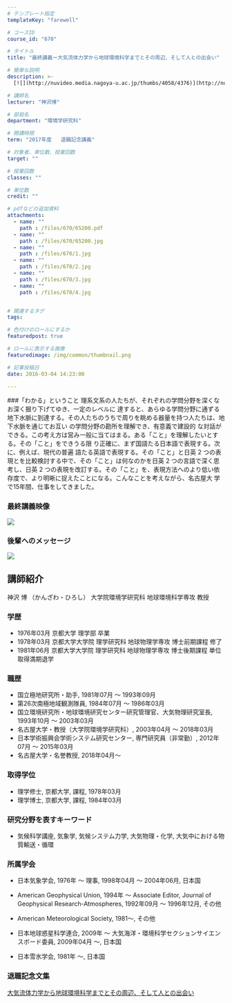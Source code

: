 ```yaml
---
# テンプレート指定
templateKey: "farewell"

# コースID
course_id: "670"

# タイトル
title: "最終講義ー大気流体力学から地球環境科学までとその周辺、そして人との出会い"

# 簡単な説明
description: >-
  [![](http://nuvideo.media.nagoya-u.ac.jp/thumbs/4058/4376)](http://nuvideo.media.nagoya-u.ac.jp/...

# 講師名
lecturer: "神沢博"

# 部局名
department: "環境学研究科"

# 開講時限
term: "2017年度	退職記念講義"

# 対象者、単位数、授業回数
target: ""

# 授業回数
classes: ""

# 単位数
credit: ""

# pdfなどの追加資料
attachments: 
  - name: "" 
    path : /files/670/65200.pdf
  - name: "" 
    path : /files/670/65200.jpg
  - name: "" 
    path : /files/670/1.jpg
  - name: "" 
    path : /files/670/2.jpg
  - name: "" 
    path : /files/670/3.jpg
  - name: "" 
    path : /files/670/4.jpg


# 関連するタグ
tags:

# 色付けのロールにするか
featuredpost: true

# ロールに表示する画像
featuredimage: /img/common/thumbnail.png

# 記事投稿日
date: 2016-03-04 14:23:00

---
```

###「わかる」ということ 理系文系の人たちが、それぞれの学問分野を深くなお深く掘り下げてゆき、一定のレベルに 達すると、あらゆる学問分野に通ずる地下水脈に到達する。その人たちのうちで周りを眺める器量を持つ人たちは、地下水脈を通じてお互い の学問分野の勘所を理解でき、有意義で建設的 な対話ができる。この考え方は営み一般に当てはまる。ある「こと」を理解したいとする。その「こと」をできうる限 り正確に、まず国語たる日本語で表現する。次に、例えば、現代の普遍 語たる英語で表現する。その「こと」と日英 2 つの表現とを比較検討する中で、その「こと」は何なのかを日英 2 つの言語で深く思考し、日英 2 つの表現を改訂する。その「こと」を、表現方法へのより低い依存度で、より明晰に捉えたことになる。こんなことを考えながら、名古屋大 学で15年間、仕事をしてきました。 

### 最終講義映像 

[![](http://nuvideo.media.nagoya-u.ac.jp/thumbs/4058/4376)](http://nuvideo.media.nagoya-u.ac.jp/embed/638129de5f22c43e175d81e3d81f647650a05819) 

### 後輩へのメッセージ 

[![](http://nuvideo.media.nagoya-u.ac.jp/thumbs/4012/4326)](http://nuvideo.media.nagoya-u.ac.jp/embed/4aefe227abaa009ddcafd884bdce1b4d3c6af41f)
  
## 講師紹介  
神沢 博 （かんざわ・ひろし） 大学院環境学研究科 地球環境科学専攻 教授  
### 学歴  
  
* 1976年03月 京都大学 理学部 卒業  
* 1978年03月 京都大学大学院 理学研究科 地球物理学専攻 博士前期課程 修了  
* 1981年06月 京都大学大学院 理学研究科 地球物理学専攻 博士後期課程 単位取得満期退学  
### 職歴  
  
* 国立極地研究所・助手, 1981年07月 ～ 1993年09月  
* 第26次南極地域観測隊員, 1984年07月 ～ 1986年03月  
* 国立環境研究所・地球環境研究センター研究管理官、大気物理研究室長, 1993年10月 ～ 2003年03月  
* 名古屋大学・教授（大学院環境学研究科）, 2003年04月 ～ 2018年03月  
* 日本学術振興会学術システム研究センター, 専門研究員（非常勤）, 2012年07月 ～ 2015年03月  
* 名古屋大学・名誉教授, 2018年04月～  
### 取得学位  
  
* 理学修士, 京都大学, 課程, 1978年03月  
* 理学博士, 京都大学, 課程, 1984年03月  
### 研究分野を表すキーワード  
  
* 気候科学講座, 気象学, 気候システム力学, 大気物理・化学, 大気中における物質輸送・循環  
### 所属学会  
  
* 日本気象学会, 1976年 〜 理事, 1998年04月 ～ 2004年06月, 日本国  
  
* American Geophysical Union, 1994年 〜 Associate Editor, Journal of Geophysical Research-Atmospheres, 1992年09月 ～ 1996年12月, その他  
  
* American Meteorological Society, 1981〜, その他  
* 日本地球惑星科学連合, 2009年 〜 大気海洋・環境科学セクションサイエンスボード委員, 2009年04月 ～, 日本国  
* 日本雪氷学会, 1981年 〜, 日本国
### 退職記念文集


[大気流体力学から地球環境科学までとその周辺、そして人との出会い](/files/670/65200.pdf) 
